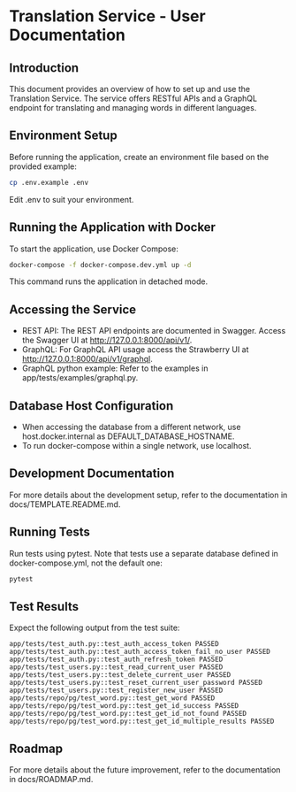 # Translation Service - User Documentation
## Introduction
This document provides an overview of how to set up and use the Translation Service. The service offers RESTful APIs and a GraphQL endpoint for translating and managing words in different languages.

## Environment Setup
Before running the application, create an environment file based on the provided example:

```bash
cp .env.example .env
```
Edit .env to suit your environment.

## Running the Application with Docker
To start the application, use Docker Compose:

```bash
docker-compose -f docker-compose.dev.yml up -d
```
This command runs the application in detached mode.

## Accessing the Service
- REST API: The REST API endpoints are documented in Swagger. Access the Swagger UI at http://127.0.0.1:8000/api/v1/.
- GraphQL: For GraphQL API usage access the Strawberry UI at http://127.0.0.1:8000/api/v1/graphql. 
- GraphQL python example: Refer to the examples in app/tests/examples/graphql.py.

## Database Host Configuration
- When accessing the database from a different network, use host.docker.internal as DEFAULT_DATABASE_HOSTNAME.
- To run docker-compose within a single network, use localhost.

## Development Documentation
For more details about the development setup, refer to the documentation in docs/TEMPLATE.README.md.

## Running Tests
Run tests using pytest. Note that tests use a separate database defined in docker-compose.yml, not the default one:

```bash
pytest
```

## Test Results
Expect the following output from the test suite:

```arduino
app/tests/test_auth.py::test_auth_access_token PASSED
app/tests/test_auth.py::test_auth_access_token_fail_no_user PASSED
app/tests/test_auth.py::test_auth_refresh_token PASSED
app/tests/test_users.py::test_read_current_user PASSED
app/tests/test_users.py::test_delete_current_user PASSED
app/tests/test_users.py::test_reset_current_user_password PASSED
app/tests/test_users.py::test_register_new_user PASSED
app/tests/repo/pg/test_word.py::test_get_word PASSED
app/tests/repo/pg/test_word.py::test_get_id_success PASSED
app/tests/repo/pg/test_word.py::test_get_id_not_found PASSED
app/tests/repo/pg/test_word.py::test_get_id_multiple_results PASSED
```

## Roadmap
For more details about the future improvement, refer to the documentation in docs/ROADMAP.md.

